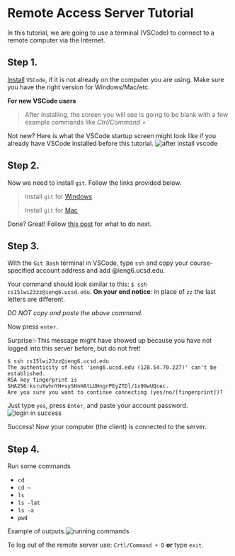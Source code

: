 Remote Access Server Tutorial 
=============================
In this tutorial, we are going to use a terminal (VSCode) to connect to a remote computer via the Internet.  

## Step 1. 
[Install](https://code.visualstudio.com/) `VSCode`, if it is not already on the computer you are using. Make sure you have the right version for Windows/Mac/etc.

**For new VSCode users**

> After installing, the screen you will see is going to be blank with a few example commands like *Ctrl/Command + `*

Not new? Here is what the VSCode startup screen might look like if you already have VSCode installed before this tutorial. 
![after install vscode](https://user-images.githubusercontent.com/120623425/212242718-5a5d146b-f744-4a64-9189-af575040fe81.png)




## Step 2.
Now we need to install `git`. Follow the links provided below.

> Install `git` for [Windows](https://github.com/git-guides/install-git#install-git-on-windows)
>
> Install `git` for [Mac](https://github.com/git-guides/install-git#install-git-on-mac)

Done? Great! Follow [this post](https://stackoverflow.com/a/50527994) for what to do next.  

## Step 3. 
With the `Git Bash` terminal in VSCode, type `ssh` and copy your course-specified account address and add @ieng6.ucsd.edu.

Your command should look similar to this: `$ ssh cs15lwi23zz@ieng6.ucsd.edu`. **On your end notice**: in place of `zz` the last letters are different.  

*DO NOT copy and paste the above command.*

Now press `enter`. 

Surprise✨This message might have showed up because you have not logged into this server before, but do not fret!

```
$ ssh cs15lwi23zz@ieng6.ucsd.edu
The authenticity of host 'ieng6.ucsd.edu (128.54.70.227)' can't be established.
RSA key fingerprint is SHA256:ksruYwhnYH+sySHnHAtLUHngrPEyZTDl/1x99wUQcec.
Are you sure you want to continue connecting (yes/no/[fingerprint])? 
```
Just type `yes`, press `Enter`, and paste your account password.  
![login in success](https://user-images.githubusercontent.com/120623425/212242385-fcbb5a6d-c2f4-4eaf-badd-d71536346feb.png)

Success! Now your computer (the client) is connected to the server. 

## Step 4. 
Run some commands

- `cd`
- `cd ~`
- `ls`
- `ls -lat`
- `ls -a`
- `pwd`

Example of outputs.![running commands](https://user-images.githubusercontent.com/120623425/212244719-59d8f50c-a7a7-47c9-b8cf-8cbc5cc9e962.png)

To log out of the remote server use: `Crtl/Command + D` **or** type `exit`.

